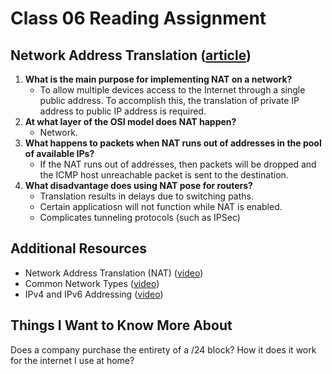 # Class 06 Reading Assignment

## Network Address Translation ([article](https://www.geeksforgeeks.org/network-address-translation-nat/))

1. **What is the main purpose for implementing NAT on a network?**
   - To allow multiple devices access to the Internet through a single public address. To accomplish this, the translation of private IP address to public IP address is required.
2. **At what layer of the OSI model does NAT happen?**
   - Network.
3. **What happens to packets when NAT runs out of addresses in the pool of available IPs?**
   - If the NAT runs out of addresses, then packets will be dropped and the ICMP host unreachable packet is sent to the destination.
4. **What disadvantage does using NAT pose for routers?**
   - Translation results in delays due to switching paths.
   - Certain applicatiosn will not function while NAT is enabled.
   - Complicates tunneling protocols (such as IPSec)

## Additional Resources

- Network Address Translation (NAT) ([video](https://www.professormesser.com/network-plus/n10-007/network-address-translation-3/))
- Common Network Types ([video](https://www.professormesser.com/network-plus/n10-007/common-network-types/))
- IPv4 and IPv6 Addressing ([video](https://www.professormesser.com/network-plus/n10-007/ipv4-and-ipv6-addressing/))

## Things I Want to Know More About

Does a company purchase the entirety of a /24 block? How it does it work for the internet I use at home?

